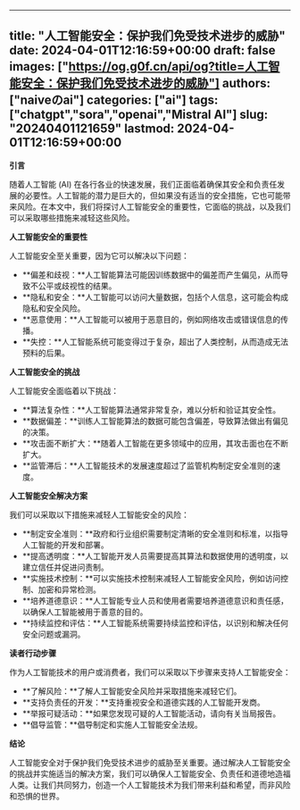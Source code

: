 
---
title: "人工智能安全：保护我们免受技术进步的威胁"
date: 2024-04-01T12:16:59+00:00
draft: false
images: ["https://og.g0f.cn/api/og?title=人工智能安全：保护我们免受技术进步的威胁"]
authors: ["naiveのai"]
categories: ["ai"]
tags: ["chatgpt","sora","openai","Mistral AI"]
slug: "20240401121659"
lastmod: 2024-04-01T12:16:59+00:00
---
**引言**

随着人工智能 (AI) 在各行各业的快速发展，我们正面临着确保其安全和负责任发展的必要性。人工智能的潜力是巨大的，但如果没有适当的安全措施，它也可能带来风险。在本文中，我们将探讨人工智能安全的重要性，它面临的挑战，以及我们可以采取哪些措施来减轻这些风险。

**人工智能安全的重要性**

人工智能安全至关重要，因为它可以解决以下问题：

- **偏差和歧视：**人工智能算法可能因训练数据中的偏差而产生偏见，从而导致不公平或歧视性的结果。
- **隐私和安全：**人工智能可以访问大量数据，包括个人信息，这可能会构成隐私和安全风险。
- **恶意使用：**人工智能可以被用于恶意目的，例如网络攻击或错误信息的传播。
- **失控：**人工智能系统可能变得过于复杂，超出了人类控制，从而造成无法预料的后果。

**人工智能安全的挑战**

人工智能安全面临着以下挑战：

- **算法复杂性：**人工智能算法通常非常复杂，难以分析和验证其安全性。
- **数据偏差：**训练人工智能算法的数据可能包含偏差，导致算法做出有偏见的决策。
- **攻击面不断扩大：**随着人工智能在更多领域中的应用，其攻击面也在不断扩大。
- **监管滞后：**人工智能技术的发展速度超过了监管机构制定安全准则的速度。

**人工智能安全解决方案**

我们可以采取以下措施来减轻人工智能安全的风险：

- **制定安全准则：**政府和行业组织需要制定清晰的安全准则和标准，以指导人工智能的开发和部署。
- **提高透明度：**人工智能开发人员需要提高其算法和数据使用的透明度，以建立信任并促进问责制。
- **实施技术控制：**可以实施技术控制来减轻人工智能安全风险，例如访问控制、加密和异常检测。
- **培养道德意识：**人工智能专业人员和使用者需要培养道德意识和责任感，以确保人工智能被用于善意的目的。
- **持续监控和评估：**人工智能系统需要持续监控和评估，以识别和解决任何安全问题或漏洞。

**读者行动步骤**

作为人工智能技术的用户或消费者，我们可以采取以下步骤来支持人工智能安全：

- **了解风险：**了解人工智能安全风险并采取措施来减轻它们。
- **支持负责任的开发：**支持重视安全和道德实践的人工智能开发商。
- **举报可疑活动：**如果您发现可疑的人工智能活动，请向有关当局报告。
- **倡导监管：**倡导制定和实施人工智能安全法规。

**结论**

人工智能安全对于保护我们免受技术进步的威胁至关重要。通过解决人工智能安全的挑战并实施适当的解决方案，我们可以确保人工智能安全、负责任和道德地造福人类。让我们共同努力，创造一个人工智能技术为我们带来利益和希望，而非风险和恐惧的世界。